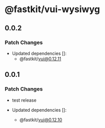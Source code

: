 # @fastkit/vui-wysiwyg

## 0.0.2

### Patch Changes

- Updated dependencies []:
  - @fastkit/vui@0.12.11

## 0.0.1

### Patch Changes

- test release

- Updated dependencies []:
  - @fastkit/vui@0.12.10
